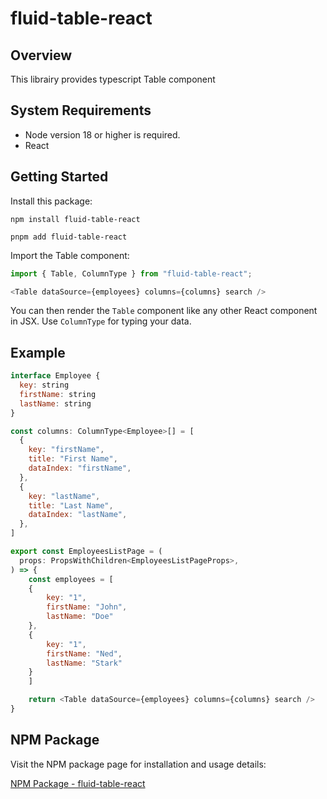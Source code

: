 # fluid-table-react

## Overview

This librairy provides typescript Table component

## System Requirements

- Node version 18 or higher is required.
- React

## Getting Started

Install this package:

```shell
npm install fluid-table-react
```

```shell
pnpm add fluid-table-react
```

Import the Table component:

```js
import { Table, ColumnType } from "fluid-table-react";

<Table dataSource={employees} columns={columns} search />
```

You can then render the `Table` component like any other React component in JSX.
Use `ColumnType` for typing your data.


## Example

```js
interface Employee {
  key: string
  firstName: string
  lastName: string
}

const columns: ColumnType<Employee>[] = [
  {
    key: "firstName",
    title: "First Name",
    dataIndex: "firstName",
  },
  {
    key: "lastName",
    title: "Last Name",
    dataIndex: "lastName",
  },
]

export const EmployeesListPage = (
  props: PropsWithChildren<EmployeesListPageProps>,
) => {
    const employees = [
    {
        key: "1",
        firstName: "John",
        lastName: "Doe"
    },
    {
        key: "1",
        firstName: "Ned",
        lastName: "Stark"
    }
    ]

    return <Table dataSource={employees} columns={columns} search />
}
```

## NPM Package

Visit the NPM package page for installation and usage details:

[NPM Package - fluid-table-react](https://www.npmjs.com/package/fluid-table-react)